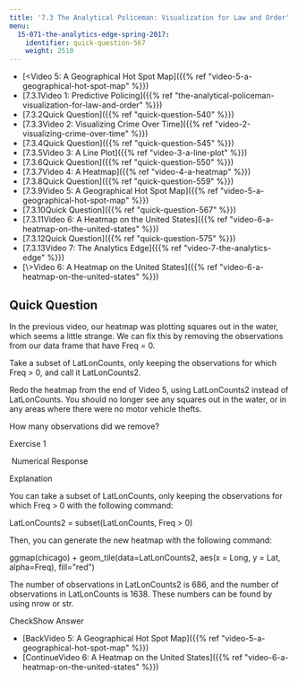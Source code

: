 ```yaml
---
title: '7.3 The Analytical Policeman: Visualization for Law and Order'
menu:
  15-071-the-analytics-edge-spring-2017:
    identifier: quick-question-567
    weight: 2510
---
```

*   [<Video 5: A Geographical Hot Spot Map]({{% ref "video-5-a-geographical-hot-spot-map" %}})
*   [7.3.1Video 1: Predictive Policing]({{% ref "the-analytical-policeman-visualization-for-law-and-order" %}})
*   [7.3.2Quick Question]({{% ref "quick-question-540" %}})
*   [7.3.3Video 2: Visualizing Crime Over Time]({{% ref "video-2-visualizing-crime-over-time" %}})
*   [7.3.4Quick Question]({{% ref "quick-question-545" %}})
*   [7.3.5Video 3: A Line Plot]({{% ref "video-3-a-line-plot" %}})
*   [7.3.6Quick Question]({{% ref "quick-question-550" %}})
*   [7.3.7Video 4: A Heatmap]({{% ref "video-4-a-heatmap" %}})
*   [7.3.8Quick Question]({{% ref "quick-question-559" %}})
*   [7.3.9Video 5: A Geographical Hot Spot Map]({{% ref "video-5-a-geographical-hot-spot-map" %}})
*   [7.3.10Quick Question]({{% ref "quick-question-567" %}})
*   [7.3.11Video 6: A Heatmap on the United States]({{% ref "video-6-a-heatmap-on-the-united-states" %}})
*   [7.3.12Quick Question]({{% ref "quick-question-575" %}})
*   [7.3.13Video 7: The Analytics Edge]({{% ref "video-7-the-analytics-edge" %}})
*   [\\>Video 6: A Heatmap on the United States]({{% ref "video-6-a-heatmap-on-the-united-states" %}})

Quick Question
--------------

In the previous video, our heatmap was plotting squares out in the water, which seems a little strange. We can fix this by removing the observations from our data frame that have Freq = 0.

Take a subset of LatLonCounts, only keeping the observations for which Freq > 0, and call it LatLonCounts2.

Redo the heatmap from the end of Video 5, using LatLonCounts2 instead of LatLonCounts. You should no longer see any squares out in the water, or in any areas where there were no motor vehicle thefts.

How many observations did we remove?

Exercise 1

&nbsp;Numerical Response&nbsp;

Explanation

You can take a subset of LatLonCounts, only keeping the observations for which Freq > 0 with the following command:

LatLonCounts2 = subset(LatLonCounts, Freq > 0)

Then, you can generate the new heatmap with the following command:

ggmap(chicago) + geom\_tile(data=LatLonCounts2, aes(x = Long, y = Lat, alpha=Freq), fill="red")

The number of observations in LatLonCounts2 is 686, and the number of observations in LatLonCounts is 1638. These numbers can be found by using nrow or str.

CheckShow Answer

*   [BackVideo 5: A Geographical Hot Spot Map]({{% ref "video-5-a-geographical-hot-spot-map" %}})
*   [ContinueVideo 6: A Heatmap on the United States]({{% ref "video-6-a-heatmap-on-the-united-states" %}})